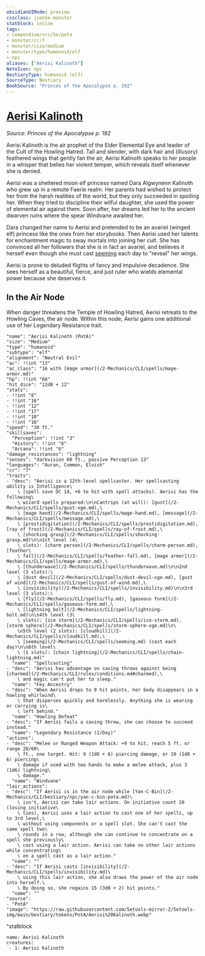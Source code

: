 ```yaml
---
obsidianUIMode: preview
cssclass: json5e-monster
statblock: inline
tags:
- compendium/src/5e/pota
- monster/cr/7
- monster/size/medium
- monster/type/humanoid/elf
- npc
aliases: ["Aerisi Kalinoth"]
NoteIcon: npc
BestiaryType: humanoid (elf)
SourceType: Bestiary
BookSource: "Princes of the Apocalypse p. 192"
---
```

# [Aerisi Kalinoth](2-Mechanics/CLI/bestiary/npc/aerisi-kalinoth-pota.md)
*Source: Princes of the Apocalypse p. 192*  

Aerisi Kalinoth is the air prophet of the Elder Elemental Eye and leader of the Cult of the Howling Hatred. Tall and slender, with dark hair and (illusory) feathered wings that gently fan the air, Aerisi Kalinoth speaks to her people in a whisper that belies her violent temper, which reveals itself whenever she is denied.

Aerisi was a sheltered moon elf princess named Dara Algwynenn Kalinoth who grew up in a remote Faerie realm. Her parents had wished to protect her from the harsh realities of the world, but they only succeeded in spoiling her. When they tried to discipline their wilful daughter, she used the power of elemental air against them. Soon after, her dreams led her to the ancient dwarven ruins where the spear Windvane awaited her.

Dara changed her name to Aerisi and pretended to be an avariel (winged elf) princess like the ones from her storybooks. Then Aerisi used her talents for enchantment magic to sway mortals into joining her cult. She has convinced all her followers that she is in fact an avariel, and believes it herself even though she must cast [seeming](/2-Mechanics/CLI/spells/seeming.md) each day to "reveal" her wings.

Aerisi is prone to deluded flights of fancy and impulsive decadence. She sees herself as a beautiful, fierce, and just ruler who wields elemental power because she deserves it.

## In the Air Node

When danger threatens the Temple of Howling Hatred, Aerisi retreats to the Howling Caves, the air node. Within this node, Aerisi gains one additional use of her Legendary Resistance trait.

```statblock
"name": "Aerisi Kalinoth (PotA)"
"size": "Medium"
"type": "humanoid"
"subtype": "elf"
"alignment": "Neutral Evil"
"ac": !!int "13"
"ac_class": "16 with [mage armor](/2-Mechanics/CLI/spells/mage-armor.md)"
"hp": !!int "66"
"hit_dice": "12d8 + 12"
"stats":
- !!int "8"
- !!int "16"
- !!int "12"
- !!int "17"
- !!int "10"
- !!int "16"
"speed": "30 ft."
"skillsaves":
  "Perception": !!int "3"
  "History": !!int "6"
  "Arcana": !!int "6"
"damage_resistances": "lightning"
"senses": "darkvision 60 ft., passive Perception 13"
"languages": "Auran, Common, Elvish"
"cr": "7"
"traits":
- "desc": "Aerisi is a 12th-level spellcaster. Her spellcasting ability is Intelligence\
    \ (spell save DC 14, +6 to hit with spell attacks). Aerisi has the following\
    \ wizard spells prepared:\n\nCantrips (at will): [gust](/2-Mechanics/CLI/spells/gust-xge.md),\
    \ [mage hand](/2-Mechanics/CLI/spells/mage-hand.md), [message](/2-Mechanics/CLI/spells/message.md),\
    \ [prestidigitation](/2-Mechanics/CLI/spells/prestidigitation.md), [ray of frost](/2-Mechanics/CLI/spells/ray-of-frost.md),\
    \ [shocking grasp](/2-Mechanics/CLI/spells/shocking-grasp.md)\n\n1st level (4\
    \ slots): [charm person](/2-Mechanics/CLI/spells/charm-person.md), [feather\
    \ fall](/2-Mechanics/CLI/spells/feather-fall.md), [mage armor](/2-Mechanics/CLI/spells/mage-armor.md),\
    \ [thunderwave](/2-Mechanics/CLI/spells/thunderwave.md)\n\n2nd level (3 slots):\
    \ [dust devil](/2-Mechanics/CLI/spells/dust-devil-xge.md), [gust of wind](/2-Mechanics/CLI/spells/gust-of-wind.md),\
    \ [invisibility](/2-Mechanics/CLI/spells/invisibility.md)\n\n3rd level (3 slots):\
    \ [fly](/2-Mechanics/CLI/spells/fly.md), [gaseous form](/2-Mechanics/CLI/spells/gaseous-form.md),\
    \ [lightning bolt](/2-Mechanics/CLI/spells/lightning-bolt.md)\n\n4th level (3\
    \ slots): [ice storm](/2-Mechanics/CLI/spells/ice-storm.md), [storm sphere](/2-Mechanics/CLI/spells/storm-sphere-xge.md)\n\
    \n5th level (2 slots): [cloudkill](/2-Mechanics/CLI/spells/cloudkill.md),\
    \ [seeming](/2-Mechanics/CLI/spells/seeming.md) (cast each day)\n\n6th level\
    \ (1 slots): [chain lightning](/2-Mechanics/CLI/spells/chain-lightning.md)"
  "name": "Spellcasting"
- "desc": "Aerisi has advantage on saving throws against being [charmed](/2-Mechanics/CLI/rules/conditions.md#charmed),\
    \ and magic can't put her to sleep."
  "name": "Fey Ancestry"
- "desc": "When Aerisi drops to 0 hit points, her body disappears in a howling whirlwind\
    \ that disperses quickly and harmlessly. Anything she is wearing or carrying is\
    \ left behind."
  "name": "Howling Defeat"
- "desc": "If Aerisi fails a saving throw, she can choose to succeed instead."
  "name": "Legendary Resistance (2/Day)"
"actions":
- "desc": "Melee or Ranged Weapon Attack: +9 to hit, reach 5 ft. or range 20/60\
    \ ft., one target. Hit: 9 (1d6 + 6) piercing damage, or 10 (1d8 + 6) piercing\
    \ damage if used with two hands to make a melee attack, plus 3 (1d6) lightning\
    \ damage."
  "name": "Windvane"
"lair_actions":
- "desc": "If Aerisi is in the air node while [Yan-C-Bin](/2-Mechanics/CLI/bestiary/npc/yan-c-bin-pota.md)\
    \ isn't, Aerisi can take lair actions. On initiative count 20 (losing initiative\
    \ ties), Aerisi uses a lair action to cast one of her spells, up to 3rd level,\
    \ without using components or a spell slot. She can't cast the same spell two\
    \ rounds in a row, although she can continue to concentrate on a spell she previously\
    \ cast using a lair action. Aerisi can take no other lair actions while concentrating\
    \ on a spell cast as a lair action."
  "name": ""
- "desc": "If Aerisi casts [invisibility](/2-Mechanics/CLI/spells/invisibility.md)\
    \ using this lair action, she also draws the power of the air node into herself.\
    \ By doing so, she regains 15 (3d8 + 2) hit points."
  "name": ""
"source":
- "PotA"
"image": "https://raw.githubusercontent.com/5etools-mirror-2/5etools-img/main/bestiary/tokens/PotA/Aerisi%20Kalinoth.webp"
```
^statblock

```encounter-table
name: Aerisi Kalinoth
creatures:
 - 1: Aerisi Kalinoth
```